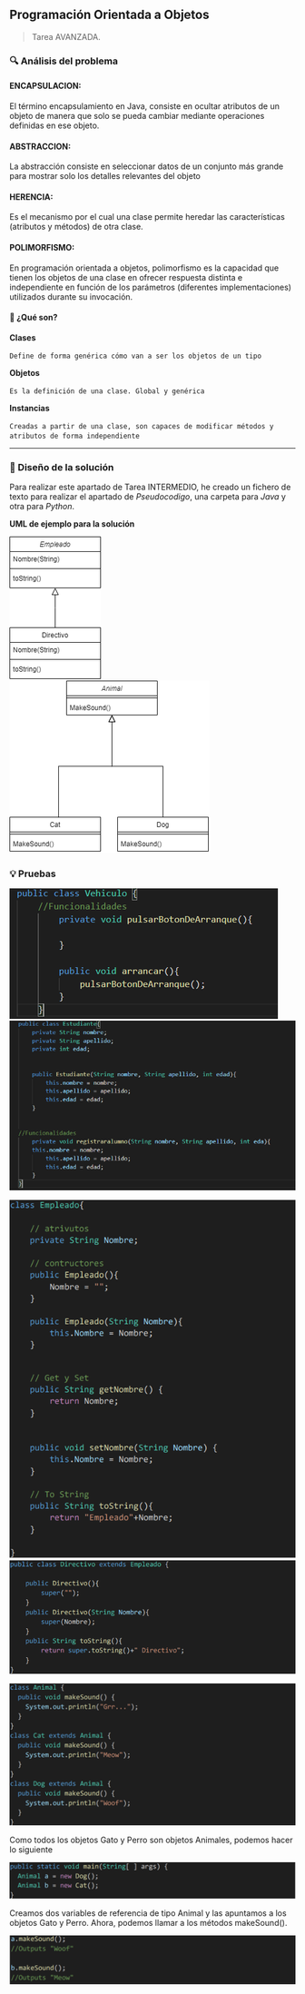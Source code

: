 ## Programación Orientada a Objetos




> Tarea AVANZADA.



### 🔍 Análisis del problema

#### ENCAPSULACION:
El término encapsulamiento en Java, consiste  en ocultar atributos de un objeto de manera que solo se pueda cambiar mediante operaciones definidas en ese objeto.  

#### ABSTRACCION:
La abstracción consiste en seleccionar datos de un conjunto más grande para mostrar solo los detalles relevantes del objeto

#### HERENCIA:
Es el mecanismo por el cual una clase permite heredar las características (atributos y métodos) de otra clase.

#### POLIMORFISMO:
En programación orientada a objetos, polimorfismo es la capacidad que tienen los objetos de una clase en ofrecer respuesta distinta e independiente en función de los parámetros (diferentes implementaciones) utilizados durante su invocación.



#### 🤔 ¿Qué son?




**Clases**




`Define de forma genérica cómo van a ser los objetos de un tipo`




**Objetos**




`Es la definición de una clase. Global y genérica`




**Instancias**




`Creadas a partir de una clase, son capaces de modificar métodos y atributos de forma independiente`




---




### 📐 Diseño de la solución




Para realizar este apartado de Tarea INTERMEDIO, he creado un fichero de texto para realizar el apartado de _Pseudocodigo_, una carpeta para _Java_ y otra para _Python_.







**UML de ejemplo para la solución**

![UML](imagenes/herencias.png)
![UML](imagenes/polimorfismo.png)



### 💡 Pruebas

![ABSTRACCION](imagenes/abstraccion2.png)
![ABSTRACCION](imagenes/abstraccion1.png)



![HERENCIA](imagenes/herencia1.png)
![HERENCIA](imagenes/herencia2.png)



![POLIMORFISMO](imagenes/polimorfismo1.png)

Como todos los objetos Gato y Perro son objetos Animales, podemos hacer lo siguiente

![POLIMORFISMO](imagenes/polimorfismo2.png)

Creamos dos variables de referencia de tipo Animal y las apuntamos a los objetos Gato y Perro. 
Ahora, podemos llamar a los métodos makeSound().

![POLIMORFISMO](imagenes/polimorfismo3.png)